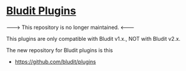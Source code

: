 [Bludit Plugins](https://plugins.bludit.com)
================================
---> This repository is no longer maintained. <---

This plugins are only compatible with Bludit v1.x., NOT with Bludit v2.x.

The new repository for Bludit plugins is this
- https://github.com/bludit/plugins
